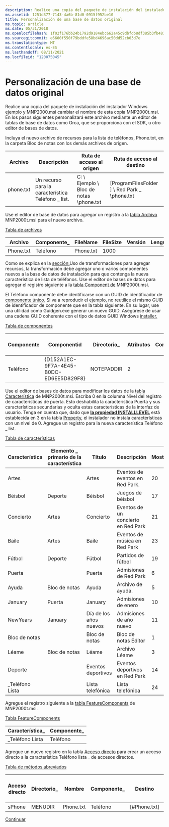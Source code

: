 ```yaml
---
description: Realice una copia del paquete de instalación del instalador Windows ejemplo y MNP2000.msi cambiar el nombre de esta copia MNP2000t.msi.
ms.assetid: 1251d377-7143-4a6b-81d0-0915f952be10
title: Personalización de una base de datos original
ms.topic: article
ms.date: 05/31/2018
ms.openlocfilehash: 1f02f176bb24b1792d9184ebc662a45c9dbfdb8df385b3fb481967c9c8a099a6
ms.sourcegitcommit: e6600f550f79bddfe58bd4696ac50dd52cb03d7e
ms.translationtype: MT
ms.contentlocale: es-ES
ms.lasthandoff: 08/11/2021
ms.locfileid: "120075045"
---
```

# <a name="customizing-an-original-database"></a>Personalización de una base de datos original

Realice una copia del paquete de instalación del instalador Windows ejemplo y MNP2000.msi cambiar el nombre de esta copia MNP2000t.msi. En los pasos siguientes personalizará este archivo mediante un editor de tablas de base de datos como Orca, que se proporciona con el SDK, u otro editor de bases de datos.

Incluya el nuevo archivo de recursos para la lista de teléfonos, Phone.txt, en la carpeta Bloc de notas con los demás archivos de origen.



| Archivo      | Descripción                             | Ruta de acceso al origen                 | Ruta de acceso al destino                               |
|-----------|-----------------------------------------|--------------------------------|----------------------------------------------|
| phone.txt | Un recurso para la característica Teléfono \_ list. | C: \\ Ejemplo \\ Bloc de notas \\phone.txt | \[ProgramFilesFolder \] \\ Red Park \_ \\phone.txt |



 

Use el editor de base de datos para agregar un registro a la [tabla Archivo](file-table.md) MNP2000t.msi para el nuevo archivo.

[Tabla de archivos](file-table.md)



| Archivo      | Componente\_ | FileName  | FileSize | Versión | Lenguaje | Atributos | Secuencia |
|-----------|-------------|-----------|----------|---------|----------|------------|----------|
| Phone.txt | Teléfono       | Phone.txt | 1000     |         |          | 0          | 1        |



 

Como se explica en la [sección:](using-transforms-to-add-resources.md)Uso de transformaciones para agregar recursos, la transformación debe agregar uno o varios componentes nuevos a la base de datos de instalación para que contenga la nueva característica de lista de teléfonos. Use el editor de bases de datos para agregar el registro siguiente a la [tabla Component de](component-table.md) MNP2000t.msi.

El Teléfono componente debe identificarse con un GUID de identificador de [componente único.](guid.md) Si va a reproducir el ejemplo, no reutilice el mismo GUID de identificador de componente que en la tabla siguiente. En su lugar, use una utilidad como Guidgen.exe generar un nuevo GUID. Asegúrese de usar una cadena GUID coherente con el tipo de datos GUID Windows [installer.](guid.md)

[Tabla de componentes](component-table.md)



| Componente | Componentid                            | Directorio\_ | Atributos | Condición | Ruta de acceso de clave   |
|-----------|----------------------------------------|-------------|------------|-----------|-----------|
| Teléfono     | {D152A1EC-9F7A-4E45-B0DC-ED6EE5D829F8} | NOTEPADDIR  | 2          |           | Phone.txt |



 

Use el editor de bases de datos para modificar los datos de la [tabla Característica](feature-table.md) de MNP2000t.msi. Escriba 0 en la columna Nivel del registro de características de puerta. Esto deshabilita la característica Puerta y sus características secundarias y oculta estas características de la interfaz de usuario. Tenga en cuenta que, dado que [**la propiedad INSTALLLEVEL**](installlevel.md) está establecida en 3 en la tabla [Property](property-table.md), el instalador no instala características con un nivel de 0. Agregue un registro para la nueva característica Teléfono \_ list.

[Tabla de características](feature-table.md)



| Característica     | Elemento \_ primario de la característica | Título         | Descripción                | Mostrar | Nivel | Directorio\_ | Atributos |
|-------------|-----------------|---------------|----------------------------|---------|-------|-------------|------------|
| Artes        |                 | Artes          | Eventos de eventos en Red Park.   | 20      | 3     | NOTEPADDIR  | 0          |
| Béisbol    | Deporte           | Béisbol      | Juegos de béisbol             | 17      | 3     | SPORTDIR    | 32         |
| Concierto     | Artes            | Concierto       | Eventos de un concierto en Red Park | 21      | 3     | NOCIONESDIR     | 2          |
| Baile       | Artes            | Baile         | Eventos de música en Red Park   | 23      | 3     | NOCIONESDIR     | 2          |
| Fútbol    | Deporte           | Fútbol      | Partidos de fútbol             | 19      | 3     | SPORTDIR    | 2          |
| Puerta        |                 | Puerta          | Admisiones de Red Park      | 6       | 0     | NOTEPADDIR  | 0          |
| Ayuda        | Bloc de notas         | Ayuda          | Archivo de ayuda.                 | 5       | 3     | NOTEPADDIR  | 1          |
| January     | Puerta            | January       | Admisiones de enero         | 10      | 3     | MONDIR      | 2          |
| NewYears    | January         | Día de los años nuevos | Admisiones de año nuevo   | 11      | 3     | HOLDIR      | 2          |
| Bloc de notas     |                 | Bloc de notas       | Bloc de notas Editor             | 1       | 3     | NOTEPADDIR  | 0          |
| Léame      | Bloc de notas         | Léame        | Archivo Léame                | 3       | 3     | NOTEPADDIR  | 0          |
| Deporte       |                 | Eventos deportivos  | Eventos deportivos en Red Park   | 14      | 3     | NOTEPADDIR  | 0          |
| \_Teléfono Lista |                 | Lista telefónica    | Lista telefónica                 | 24      | 3     | NOTEPADDIR  | 0          |



 

Agregue el registro siguiente a la [tabla FeatureComponents](featurecomponents-table.md) de MNP2000t.msi.

[Tabla FeatureComponents](featurecomponents-table.md)



| Característica\_   | Componente\_ |
|-------------|-------------|
| \_Teléfono Lista | Teléfono       |



 

Agregue un nuevo registro en la tabla [Acceso directo](shortcut-table.md) para crear un acceso directo a la característica Teléfono lista \_ de accesos directos.

[Tabla de métodos abreviados](shortcut-table.md)



| Acceso directo | Directorio\_ | Nombre      | Componente\_ | Destino          | Argumentos | Descripción | Tecla de acceso rápido | Icono\_ | IconIndex | ShowCmd | WkDir |
|----------|-------------|-----------|-------------|-----------------|-----------|-------------|--------|--------|-----------|---------|-------|
| sPhone   | MENUDIR     | Phone.txt | Teléfono       | \[\#Phone.txt\] |           |             |        |        |           |         |       |



 

[Continuar](generating-a-customization-transform.md)

 

 



